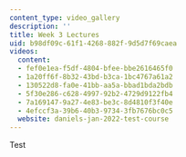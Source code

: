 ```yaml
---
content_type: video_gallery
description: ''
title: Week 3 Lectures
uid: b98df09c-61f1-4268-882f-9d5d7f69caea
videos:
  content:
  - fef0e1ea-f5df-4804-bfee-bbe2616465f0
  - 1a20ff6f-8b32-43bd-b3ca-1bc4767a61a2
  - 130522d8-fa0e-41bb-aa5a-bbad1bda2bdb
  - 5f30e286-c628-4997-92b2-4729d9122fb4
  - 7a169147-9a27-4e83-be3c-8d4810f3f40e
  - 4efccf3a-39b6-40b3-9734-3fb7676bc0c5
  website: daniels-jan-2022-test-course
---
```

Test